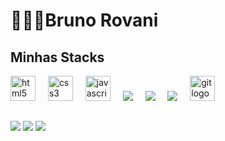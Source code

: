 

<h1 align="left">👨🏻‍💻Bruno Rovani</h1>

###

<h2 align="left">Minhas Stacks</h2>

<div align="left">
 <img src="https://cdn.jsdelivr.net/gh/devicons/devicon/icons/html5/html5-original.svg" height="40" alt="html5 logo"  />
  <img width="12" />
<img src="https://cdn.jsdelivr.net/gh/devicons/devicon/icons/css3/css3-original.svg" height="40" alt="css3 logo"  />
  <img width="12" />
  <img src="https://cdn.jsdelivr.net/gh/devicons/devicon/icons/javascript/javascript-original.svg" height="40" alt="javascript logo"  />
  <img width="12" />
  <img src="https://cdn.jsdelivr.net/gh/devicons/devicon@latest/icons/nodejs/nodejs-original.svg" />
  <img width="12" />
  <img src="https://cdn.jsdelivr.net/gh/devicons/devicon@latest/icons/express/express-original.svg" />
  <img width="12" />
  <img src="https://cdn.jsdelivr.net/gh/devicons/devicon@latest/icons/mysql/mysql-original-wordmark.svg" />
  <img width="12" />
  <img src="https://cdn.jsdelivr.net/gh/devicons/devicon/icons/git/git-original.svg" height="40" alt="git logo"  />
  <img width="12" />
          
</div>

  ##

<div> 
  <a href="https://www.instagram.com/rovani.dev/" target="_blank"><img src="https://img.shields.io/badge/-Instagram-%23E4405F?style=for-the-badge&logo=instagram&logoColor=white" target="_blank"></a>
 <a href="https://discord.gg/gGUZXuuew5" target="_blank"><img src="https://img.shields.io/badge/Discord-7289DA?style=for-the-badge&logo=discord&logoColor=white" target="_blank"></a> 
  <a href="https://www.linkedin.com/in/brunorovani/" target="_blank"><img src="https://img.shields.io/badge/-LinkedIn-%230077B5?style=for-the-badge&logo=linkedin&logoColor=white" target="_blank"></a> 
  
</div>


